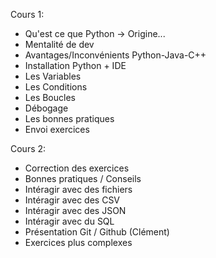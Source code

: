 Cours 1:
  - Qu'est ce que Python -> Origine...
  - Mentalité de dev
  - Avantages/Inconvénients Python-Java-C++
  - Installation Python + IDE
  - Les Variables 
  - Les Conditions
  - Les Boucles
  - Débogage
  - Les bonnes pratiques
  - Envoi exercices


Cours 2:
  - Correction des exercices
  - Bonnes pratiques / Conseils
  - Intéragir avec des fichiers
  - Intéragir avec des CSV
  - Intéragir avec des JSON
  - Intéragir avec du SQL
  - Présentation Git / Github (Clément)
  - Exercices plus complexes
